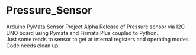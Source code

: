 # Pressure_Sensor
Arduino PyMata Sensor Project 
Alpha Release of Pressure sensor via I2C UNO board using Pymata and Firmata Plus coupled to Python.  
Just some reads to sensor to get at internal registers and operating modes. 
Code needs clean up. 
